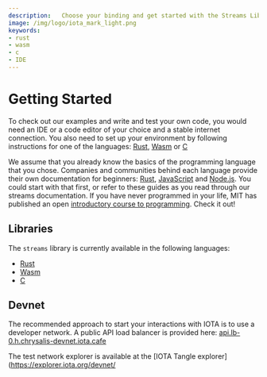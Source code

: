 ```yaml
---
description:   Choose your binding and get started with the Streams Library. 
image: /img/logo/iota_mark_light.png
keywords:
- rust
- wasm
- c
- IDE
---
```

# Getting Started

To check out our examples and write and test your own code, you would need an IDE or a code editor of your choice and a stable internet connection. You also need to set up your environment by following instructions for one of the languages: [Rust](rust_getting_started.md), [Wasm](wasm_getting_started.md) or [C](c_getting_started.md)

We assume that you already know the basics of the programming language that you chose. Companies and communities behind each language provide their own documentation for beginners: [Rust](https://www.rust-lang.org/learn/get-started), [JavaScript](https://www.w3schools.com/js/) and [Node.js](https://nodejs.org/en/docs/guides/). You could start with that first, or refer to these guides as you read through our streams documentation. If you have never programmed in your life, MIT has published an open [introductory course to programming](https://ocw.mit.edu/courses/intro-programming/#general). Check it out!

## Libraries

The `streams` library is currently available in the following languages:

- [Rust](../getting_started/rust_getting_started.md)
- [Wasm](../getting_started/wasm_getting_started.md)
- [C](../getting_started/c_getting_started.md)



## Devnet

The recommended approach to start your interactions with IOTA is to use a developer network. A public API load balancer is provided here: [api.lb-0.h.chrysalis-devnet.iota.cafe](https://api.lb-0.h.chrysalis-devnet.iota.cafe)

The test network explorer is available at the [IOTA Tangle explorer](https://explorer.iota.org/devnet/